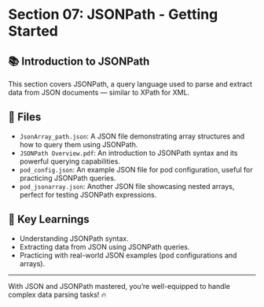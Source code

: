 # Section 07: JSONPath - Getting Started

## 📚 Introduction to JSONPath

This section covers JSONPath, a query language used to parse and extract data from JSON documents — similar to XPath for XML.

## 📁 Files

- `JsonArray_path.json`: A JSON file demonstrating array structures and how to query them using JSONPath.
- `JSONPath Overview.pdf`: An introduction to JSONPath syntax and its powerful querying capabilities.
- `pod_config.json`: An example JSON file for pod configuration, useful for practicing JSONPath queries.
- `pod_jsonarray.json`: Another JSON file showcasing nested arrays, perfect for testing JSONPath expressions.

## 🚀 Key Learnings

- Understanding JSONPath syntax.
- Extracting data from JSON using JSONPath queries.
- Practicing with real-world JSON examples (pod configurations and arrays).

---

With JSON and JSONPath mastered, you’re well-equipped to handle complex data parsing tasks! 🔥